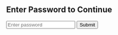 <!DOCTYPE html>
<html>
<head>
  <title>Welcome</title>
</head>
<body>
  <h2>Enter Password to Continue</h2>
  <input type="password" id="password" placeholder="Enter password">
  <button onclick="checkPassword()">Submit</button>

  <script>
    function checkPassword() {
      const input = document.getElementById("password").value;
      if (input === "yourSecret") {
        window.location.href = "messages.html";
      } else {
        alert("Incorrect password.");
      }
    }
  </script>
</body>
</html>
